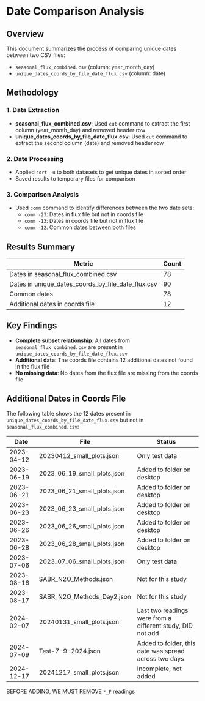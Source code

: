 # Date Comparison Analysis

## Overview
This document summarizes the process of comparing unique dates between two CSV files:
- `seasonal_flux_combined.csv` (column: year_month_day)
- `unique_dates_coords_by_file_date_flux.csv` (column: date)

## Methodology

### 1. Data Extraction
- **seasonal_flux_combined.csv**: Used `cut` command to extract the first column (year_month_day) and removed header row
- **unique_dates_coords_by_file_date_flux.csv**: Used `cut` command to extract the second column (date) and removed header row

### 2. Date Processing
- Applied `sort -u` to both datasets to get unique dates in sorted order
- Saved results to temporary files for comparison

### 3. Comparison Analysis
- Used `comm` command to identify differences between the two date sets:
  - `comm -23`: Dates in flux file but not in coords file
  - `comm -13`: Dates in coords file but not in flux file
  - `comm -12`: Common dates between both files

## Results Summary

| Metric | Count |
|--------|-------|
| Dates in seasonal_flux_combined.csv | 78 |
| Dates in unique_dates_coords_by_file_date_flux.csv | 90 |
| Common dates | 78 |
| Additional dates in coords file | 12 |

## Key Findings
- **Complete subset relationship**: All dates from `seasonal_flux_combined.csv` are present in `unique_dates_coords_by_file_date_flux.csv`
- **Additional data**: The coords file contains 12 additional dates not found in the flux file
- **No missing data**: No dates from the flux file are missing from the coords file

## Additional Dates in Coords File

The following table shows the 12 dates present in `unique_dates_coords_by_file_date_flux.csv` but not in `seasonal_flux_combined.csv`:

| Date | File | Status |
|------|------|------|
| 2023-04-12 | 20230412_small_plots.json | Only test data |
| 2023-06-19 | 2023_06_19_small_plots.json | Added to folder on desktop |
| 2023-06-21 | 2023_06_21_small_plots.json | Added to folder on desktop |
| 2023-06-23 | 2023_06_23_small_plots.json | Added to folder on desktop |
| 2023-06-26 | 2023_06_26_small_plots.json | Added to folder on desktop |
| 2023-06-28 | 2023_06_28_small_plots.json | Added to folder on desktop |
| 2023-07-06 | 2023_07_06_small_plots.json | Only test data |
| 2023-08-16 | SABR_N2O_Methods.json | Not for this study |
| 2023-08-17 | SABR_N2O_Methods_Day2.json | Not for this study |
| 2024-02-07 | 20240131_small_plots.json | Last two readings were from a different study, DID not add |
| 2024-07-09 | Test-7-9-2024.json | Added to folder, this date was spread across two days |
| 2024-12-17 | 20241217_small_plots.json | Incomplete, not added |

BEFORE ADDING, WE MUST REMOVE `*_F` readings